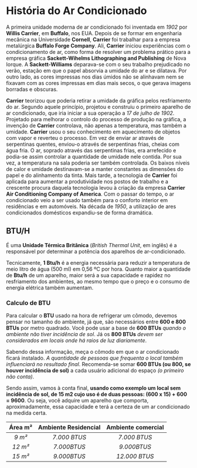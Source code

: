 # História do Ar Condicionado



A primeira unidade moderna de ar condicionado foi inventada em *1902* por **Willis Carrier**, em **Buffalo**, nos EUA. Depois de se formar em engenharia mecânica na Universidade **Cornell**, **Carrier** foi trabalhar para a empresa metalúrgica **Buffalo Forge Company**. Ali, **Carrier** iniciou experiências com o condicionamento de ar, como forma de resolver um problema prático para a empresa gráfica **Sackett-Wihelms Lithographing and Publishing** de Nova Iorque. A **Sackett-Williams** deparava-se com o seu trabalho prejudicado no verão, estação em que o papel absorvia a umidade do ar e se dilatava. Por outro lado, as cores impressas nos dias úmidos não se alinhavam nem se fixavam com as cores impressas em dias mais secos, o que gerava imagens borradas e obscuras.

**Carrier** teorizou que poderia retirar a umidade da gráfica pelos resfriamento do ar. Segundo aquele princípio, projetou e construiu o primeiro aparelho de ar condicionado, que iria iniciar a sua operação a *17 de julho de 1902*. Projetado para melhorar o controlo do processo de produção na gráfica, a invenção de **Carrier** controlava, não apenas a temperatura, mas também a umidade. **Carrier** usou o seu conhecimento em aquecimento de objetos com vapor e reverteu o processo. Em vez de enviar ar através de serpentinas quentes, enviou-o através de serpentinas frias, cheias com água fria. O ar, soprado através das serpentinas frias, era arrefecido e podia-se assim controlar a quantidade de umidade nele contida. Por sua vez, a temperatura na sala poderia ser também controlada. Os baixos níveis de calor e umidade destinavam-se a manter constantes as dimensões do papel e do alinhamento da tinta. Mais tarde, a tecnologia de **Carrier** foi aplicada para aumentar a produtividade nos postos de trabalho e a crescente procura daquela tecnologia levou à criação da empresa **Carrier Air Conditioning Company of America**. Com o passar do tempo, o ar condicionado veio a ser usado também para o conforto interior em residências e em automóveis. Na década de *1950*, a utilização de ares condicionados domésticos expandiu-se de forma dramática.

## BTU/H

É uma **Unidade Térmica Britânica** (*British Thermal Unit*, em inglês) é a responsável por determinar a potência dos aparelhos de ar-condicionado.

Tecnicamente, **1 Btu/h** é a energia necessária para reduzir a temperatura de meio litro de água (500 ml) em 0,56 ºC por hora. Quanto maior a quantidade de **Btu/h** de um aparelho, maior será a sua capacidade e rapidez no resfriamento dos ambientes, ao mesmo tempo que o preço e o consumo de energia elétrica também aumentam.

### Calculo de BTU

Para calcular o **BTU** usado na hora de refrigerar um cômodo, devemos pensar no tamanho do ambiente, já que, são necessários entre **600 e 800 BTUs** por metro quadrado. Você pode usar a base de **600 BTUs** *quando o ambiente não tiver incidência de sol*. Já os **800 BTUs** *devem ser considerados em locais onde há raios de luz diariamente*.

Sabendo dessa informação, meça o cômodo em que o ar condicionado ficará instalado. *A quantidade de pessoas que frequenta o local também influenciará no resultado final*. Recomenda-se somar **600 BTUs (ou 800, se houver incidência de sol)** a cada usuário adicional do espaço *(o primeiro não conta)*.

Sendo assim, vamos à conta final, **usando como exemplo um local sem incidência de sol, de 15 m2 cujo uso é de duas pessoas: (600 x 15) + 600 = 9600**. Ou seja, você adquire um aparelho que comporta, aproximadamente, essa capacidade e terá a certeza de um ar condicionado na medida certa.



| Área m² | Ambiente Residencial | Ambiente comercial |
| :-----: | :------------------: | :----------------: |
| *9 m²*  |     *7.000 BTUS*     |    *7.000 BTUS*    |
| *12 m²* |     *7.000BTUS*      |    *9.000BTUS*     |
| *15 m²* |     *9.000BTUS*      |   *12.000 BTUS*    |

